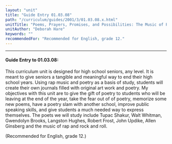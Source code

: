 ```yaml
---
layout: "unit"
title: "Guide Entry 01.03.08"
path: "/curriculum/guides/2001/3/01.03.08.x.html"
unitTitle: "Poems, Prayers, Promises, and Possibilities: The Music of Poetry"
unitAuthor: "Deborah Hare"
keywords: ""
recommendedFor: "Recommended for English, grade 12."
---
```

<body>
<hr/>
<h4>
Guide Entry to 01.03.08:
</h4>
<p>
This curriculum unit is designed for high school seniors, any level. It is meant to give seniors a tangible and meaningful way to end their high school years. Using rap music and poetry as a basis of study, students will create their own journals filled with original art work and poetry. My objectives with this unit are to give the gift of poetry to students who will be leaving at the end of the year, take the fear out of of poetry, memorize some new poems, have a poetry slam with another school, improve public speaking skills, and give students a much needed way to express themselves. The poets we will study include Tupac Shakur, Walt Whitman, Gwendolyn Brooks, Langston Hughes, Robert Frost, John Updike, Allen Ginsberg and the music of rap and rock and roll.
</p>
<p>
(Recommended for English, grade 12.)
</p>
</body>